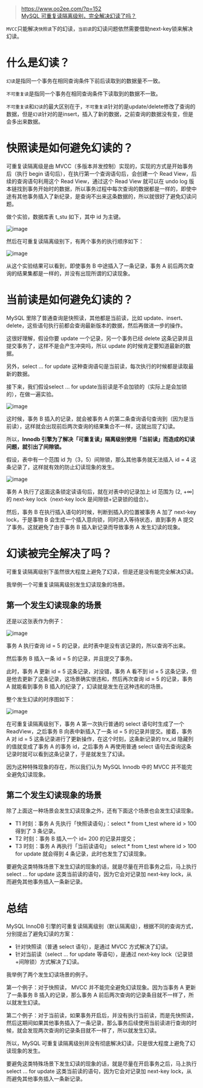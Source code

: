 
> https://www.oo2ee.com/?p=152  
> [MySQL 可重复读隔离级别，完全解决幻读了吗？](https://xiaolincoding.com/mysql/transaction/phantom.html)

`MVCC`只能解决`快照读`下的幻读，`当前读`的幻读问题依然需要借助next-key锁来解决幻读。

# 什么是幻读？

`幻读`是指同一个事务在相同查询条件下前后读取到的数据量不一致。

`不可重复读`是指同一个事务在相同查询条件下读取到的数据不一致。

`不可重复读`和`幻读`的最大区别在于，`不可重复读`针对的是update/delete修改了查询的数据，但是`幻读`针对的是insert，插入了新的数据，之前查询的数据没有变，但是会多出来数据。

# 快照读是如何避免幻读的？

可重复读隔离级是由 MVCC（多版本并发控制）实现的，实现的方式是开始事务后（执行 begin 语句后），在执行第一个查询语句后，会创建一个 Read View，后续的查询语句利用这个 Read View，通过这个 Read View 就可以在 undo log 版本链找到事务开始时的数据，所以事务过程中每次查询的数据都是一样的，即使中途有其他事务插入了新纪录，是查询不出来这条数据的，所以就很好了避免幻读问题。

做个实验，数据库表 t_stu 如下，其中 id 为主键。

![image](https://github.com/ProgrammerGoGo/document/assets/98639494/21d51519-19fe-47f2-8a53-b60a8f060ebb)

然后在可重复读隔离级别下，有两个事务的执行顺序如下：

![image](https://github.com/ProgrammerGoGo/document/assets/98639494/85db9b9e-c5d5-4957-bc00-13d74c8d5ba1)

从这个实验结果可以看到，即使事务 B 中途插入了一条记录，事务 A 前后两次查询的结果集都是一样的，并没有出现所谓的幻读现象。

# 当前读是如何避免幻读的？

MySQL 里除了普通查询是快照读，其他都是当前读，比如 update、insert、delete，这些语句执行前都会查询最新版本的数据，然后再做进一步的操作。

这很好理解，假设你要 update 一个记录，另一个事务已经 delete 这条记录并且提交事务了，这样不是会产生冲突吗，所以 update 的时候肯定要知道最新的数据。

另外，select ... for update 这种查询语句是当前读，每次执行的时候都是读取最新的数据。

接下来，我们假设select ... for update当前读是不会加锁的（实际上是会加锁的），在做一遍实验。

![image](https://github.com/ProgrammerGoGo/document/assets/98639494/c6734402-7753-40ae-a05d-b80f387173c2)

这时候，事务 B 插入的记录，就会被事务 A 的第二条查询语句查询到（因为是当前读），这样就会出现前后两次查询的结果集合不一样，这就出现了幻读。

所以，**Innodb 引擎为了解决「可重复读」隔离级别使用「当前读」而造成的幻读问题，就引出了间隙锁。**

假设，表中有一个范围 id 为（3，5）间隙锁，那么其他事务就无法插入 id = 4 这条记录了，这样就有效的防止幻读现象的发生。

![image](https://github.com/ProgrammerGoGo/document/assets/98639494/cb53f7fa-7551-4d7f-8719-0fd963e2f56f)

事务 A 执行了这面这条锁定读语句后，就在对表中的记录加上 id 范围为 (2, +∞] 的 next-key lock（next-key lock 是间隙锁+记录锁的组合）。

然后，事务 B 在执行插入语句的时候，判断到插入的位置被事务 A 加了 next-key lock，于是事物 B 会生成一个插入意向锁，同时进入等待状态，直到事务 A 提交了事务。这就避免了由于事务 B 插入新记录而导致事务 A 发生幻读的现象。

# 幻读被完全解决了吗？

可重复读隔离级别下虽然很大程度上避免了幻读，但是还是没有能完全解决幻读。

我举例一个可重复读隔离级别发生幻读现象的场景。

## 第一个发生幻读现象的场景

还是以这张表作为例子：

![image](https://github.com/ProgrammerGoGo/document/assets/98639494/c0787393-4afb-44a9-b358-624a9735e6db)

事务 A 执行查询 id = 5 的记录，此时表中是没有该记录的，所以查询不出来。

然后事务 B 插入一条 id = 5 的记录，并且提交了事务。

此时，事务 A 更新 id = 5 这条记录，对没错，事务 A 看不到 id = 5 这条记录，但是他去更新了这条记录，这场景确实很违和，然后再次查询 id = 5 的记录，事务 A 就能看到事务 B 插入的纪录了，幻读就是发生在这种违和的场景。

整个发生幻读的时序图如下：

![image](https://github.com/ProgrammerGoGo/document/assets/98639494/861a0ad4-fa33-4901-98df-b59c502b4759)

在可重复读隔离级别下，事务 A 第一次执行普通的 select 语句时生成了一个 ReadView，之后事务 B 向表中新插入了一条 id = 5 的记录并提交。接着，事务 A 对 id = 5 这条记录进行了更新操作，在这个时刻，这条新记录的 trx_id 隐藏列的值就变成了事务 A 的事务 id，之后事务 A 再使用普通 select 语句去查询这条记录时就可以看到这条记录了，于是就发生了幻读。

因为这种特殊现象的存在，所以我们认为 MySQL Innodb 中的 MVCC 并不能完全避免幻读现象。

## 第二个发生幻读现象的场景

除了上面这一种场景会发生幻读现象之外，还有下面这个场景也会发生幻读现象。

* T1 时刻：事务 A 先执行「快照读语句」：select * from t_test where id > 100 得到了 3 条记录。
* T2 时刻：事务 B 插入一个 id= 200 的记录并提交；
* T3 时刻：事务 A 再执行「当前读语句」 select * from t_test where id > 100 for update 就会得到 4 条记录，此时也发生了幻读现象。

要避免这类特殊场景下发生幻读的现象的话，就是尽量在开启事务之后，马上执行 select ... for update 这类当前读的语句，因为它会对记录加 next-key lock，从而避免其他事务插入一条新记录。

# 总结

MySQL InnoDB 引擎的可重复读隔离级别（默认隔离级），根据不同的查询方式，分别提出了避免幻读的方案：

* 针对快照读（普通 select 语句），是通过 MVCC 方式解决了幻读。
* 针对当前读（select ... for update 等语句），是通过 next-key lock（记录锁+间隙锁）方式解决了幻读。

我举例了两个发生幻读场景的例子。

第一个例子：对于快照读， MVCC 并不能完全避免幻读现象。因为当事务 A 更新了一条事务 B 插入的记录，那么事务 A 前后两次查询的记录条目就不一样了，所以就发生幻读。

第二个例子：对于当前读，如果事务开启后，并没有执行当前读，而是先快照读，然后这期间如果其他事务插入了一条记录，那么事务后续使用当前读进行查询的时候，就会发现两次查询的记录条目就不一样了，所以就发生幻读。

所以，MySQL 可重复读隔离级别并没有彻底解决幻读，只是很大程度上避免了幻读现象的发生。

要避免这类特殊场景下发生幻读的现象的话，就是尽量在开启事务之后，马上执行 select ... for update 这类当前读的语句，因为它会对记录加 next-key lock，从而避免其他事务插入一条新记录。

